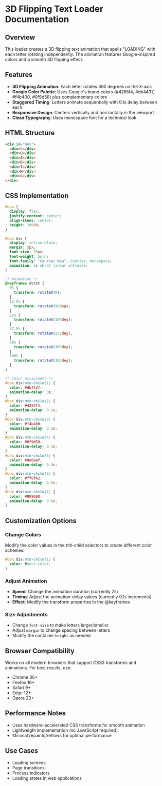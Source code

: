 # 3D Flipping Text Loader Documentation

## Overview

This loader creates a 3D flipping text animation that spells "LOADING" with each letter rotating independently. The animation features Google-inspired colors and a smooth 3D flipping effect.

## Features

- **3D Flipping Animation**: Each letter rotates 360 degrees on the X-axis
- **Google Color Palette**: Uses Google's brand colors (#4285f4, #db4437, #f4b400, #0f9d58) plus complementary colors
- **Staggered Timing**: Letters animate sequentially with 0.1s delay between each
- **Responsive Design**: Centers vertically and horizontally in the viewport
- **Clean Typography**: Uses monospace font for a technical look

## HTML Structure

```html
<div id="box">
  <div>L</div>
  <div>O</div>
  <div>A</div>
  <div>D</div>
  <div>I</div>
  <div>N</div>
  <div>G</div>
</div>
```

## CSS Implementation

```css
#box {
  display: flex;
  justify-content: center;
  align-items: center;
  height: 100vh;
}

#box div {
  display: inline-block;
  margin: 5px;
  font-size: 35px;
  font-weight: bold;
  font-family: "Courier New", Courier, monospace;
  animation: 2s obrot linear infinite;
}

/* Animation */
@keyframes obrot {
  0% {
    transform: rotateX(0);
  }
  12.5% {
    transform: rotateX(90deg);
  }
  25% {
    transform: rotateX(180deg);
  }
  37.5% {
    transform: rotateX(270deg);
  }
  50% {
    transform: rotateX(360deg);
  }
  100% {
    transform: rotateX(360deg);
  }
}

/* Color Assignment */
#box div:nth-child(1) {
  color: #db4437;
  animation-delay: 0s;
}
#box div:nth-child(2) {
  color: #4285f4;
  animation-delay: 0.1s;
}
#box div:nth-child(3) {
  color: #f4b400;
  animation-delay: 0.2s;
}
#box div:nth-child(4) {
  color: #0f9d58;
  animation-delay: 0.3s;
}
#box div:nth-child(5) {
  color: #9e69af;
  animation-delay: 0.4s;
}
#box div:nth-child(6) {
  color: #ff6f42;
  animation-delay: 0.5s;
}
#box div:nth-child(7) {
  color: #009688;
  animation-delay: 0.6s;
}
```

## Customization Options

### Change Colors

Modify the color values in the nth-child selectors to create different color schemes:

```css
#box div:nth-child(1) {
  color: #your-color;
}
```

### Adjust Animation

- **Speed**: Change the animation duration (currently 2s)
- **Timing**: Adjust the animation-delay values (currently 0.1s increments)
- **Effect**: Modify the transform properties in the @keyframes

### Size Adjustments

- Change `font-size` to make letters larger/smaller
- Adjust `margin` to change spacing between letters
- Modify the container `height` as needed

## Browser Compatibility

Works on all modern browsers that support CSS3 transforms and animations. For best results, use:

- Chrome 36+
- Firefox 16+
- Safari 9+
- Edge 12+
- Opera 23+

## Performance Notes

- Uses hardware-accelerated CSS transforms for smooth animation
- Lightweight implementation (no JavaScript required)
- Minimal repaints/reflows for optimal performance

## Use Cases

- Loading screens
- Page transitions
- Process indicators
- Loading states in web applications
